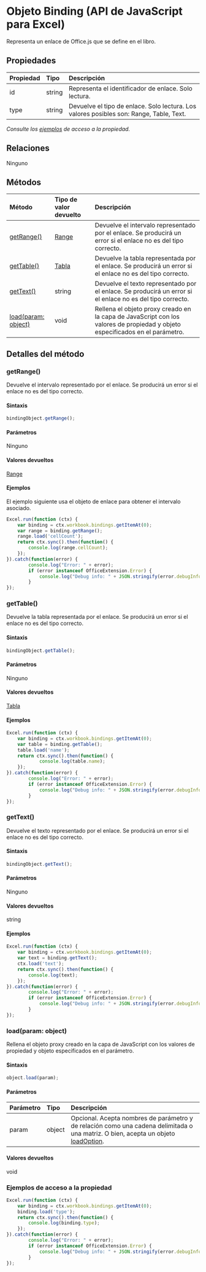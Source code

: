 # Objeto Binding (API de JavaScript para Excel)

Representa un enlace de Office.js que se define en el libro.

## Propiedades

| Propiedad     | Tipo   |Descripción
|:---------------|:--------|:----------|
|id|string|Representa el identificador de enlace. Solo lectura.|
|type|string|Devuelve el tipo de enlace. Solo lectura. Los valores posibles son: Range, Table, Text.|

_Consulte los [ejemplos](#ejemplos) de acceso a la propiedad._

## Relaciones
Ninguno


## Métodos

| Método           | Tipo de valor devuelto    |Descripción|
|:---------------|:--------|:----------|
|[getRange()](#getrange)|[Range](range.md)|Devuelve el intervalo representado por el enlace. Se producirá un error si el enlace no es del tipo correcto.|
|[getTable()](#gettable)|[Tabla](table.md)|Devuelve la tabla representada por el enlace. Se producirá un error si el enlace no es del tipo correcto.|
|[getText()](#gettext)|string|Devuelve el texto representado por el enlace. Se producirá un error si el enlace no es del tipo correcto.|
|[load(param: object)](#loadparam-object)|void|Rellena el objeto proxy creado en la capa de JavaScript con los valores de propiedad y objeto especificados en el parámetro.|

## Detalles del método


### getRange()
Devuelve el intervalo representado por el enlace. Se producirá un error si el enlace no es del tipo correcto.

#### Sintaxis
```js
bindingObject.getRange();
```

#### Parámetros
Ninguno

#### Valores devueltos
[Range](range.md)

#### Ejemplos
El ejemplo siguiente usa el objeto de enlace para obtener el intervalo asociado.

```js
Excel.run(function (ctx) { 
    var binding = ctx.workbook.bindings.getItemAt(0);
    var range = binding.getRange();
    range.load('cellCount');
    return ctx.sync().then(function() {
        console.log(range.cellCount);
    });
}).catch(function(error) {
        console.log("Error: " + error);
        if (error instanceof OfficeExtension.Error) {
            console.log("Debug info: " + JSON.stringify(error.debugInfo));
        }
});
```


### getTable()
Devuelve la tabla representada por el enlace. Se producirá un error si el enlace no es del tipo correcto.

#### Sintaxis
```js
bindingObject.getTable();
```

#### Parámetros
Ninguno

#### Valores devueltos
[Tabla](table.md)

#### Ejemplos
```js
Excel.run(function (ctx) { 
    var binding = ctx.workbook.bindings.getItemAt(0);
    var table = binding.getTable();
    table.load('name');
    return ctx.sync().then(function() {
            console.log(table.name);
    });
}).catch(function(error) {
        console.log("Error: " + error);
        if (error instanceof OfficeExtension.Error) {
            console.log("Debug info: " + JSON.stringify(error.debugInfo));
        }
});
```


### getText()
Devuelve el texto representado por el enlace. Se producirá un error si el enlace no es del tipo correcto.

#### Sintaxis
```js
bindingObject.getText();
```

#### Parámetros
Ninguno

#### Valores devueltos
string

#### Ejemplos

```js
Excel.run(function (ctx) { 
    var binding = ctx.workbook.bindings.getItemAt(0);
    var text = binding.getText();
    ctx.load('text');
    return ctx.sync().then(function() {
        console.log(text);
    });
}).catch(function(error) {
        console.log("Error: " + error);
        if (error instanceof OfficeExtension.Error) {
            console.log("Debug info: " + JSON.stringify(error.debugInfo));
        }
});
```


### load(param: object)
Rellena el objeto proxy creado en la capa de JavaScript con los valores de propiedad y objeto especificados en el parámetro.

#### Sintaxis
```js
object.load(param);
```

#### Parámetros
| Parámetro    | Tipo   |Descripción|
|:---------------|:--------|:----------|
|param|object|Opcional. Acepta nombres de parámetro y de relación como una cadena delimitada o una matriz. O bien, acepta un objeto [loadOption](loadoption.md).|

#### Valores devueltos
void
### Ejemplos de acceso a la propiedad

```js
Excel.run(function (ctx) { 
    var binding = ctx.workbook.bindings.getItemAt(0);
    binding.load('type');
    return ctx.sync().then(function() {
        console.log(binding.type);
    });
}).catch(function(error) {
        console.log("Error: " + error);
        if (error instanceof OfficeExtension.Error) {
            console.log("Debug info: " + JSON.stringify(error.debugInfo));
        }
});
```
